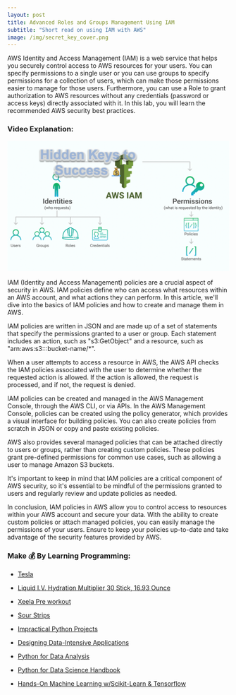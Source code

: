 ```yaml
---
layout: post
title: Advanced Roles and Groups Management Using IAM
subtitle: "Short read on using IAM with AWS"
image: /img/secret_key_cover.png
---
```


AWS Identity and Access Management (IAM) is a web service that helps you securely control access to AWS resources for your users. You can specify permissions to a single user or you can use groups to specify permissions for a collection of users, which can make those permissions easier to manage for those users. Furthermore, you can use a Role to grant authorization to AWS resources without any credentials (password or access keys) directly associated with it. In this lab, you will learn the recommended AWS security best practices.
### Video Explanation:

[![IMAGE_ALT](../img/secret_key.png)](https://youtu.be/n2l8f7bR1k4)

IAM (Identity and Access Management) policies are a crucial aspect of security in AWS. IAM policies define who can access what resources within an AWS account, and what actions they can perform. In this article, we'll dive into the basics of IAM policies and how to create and manage them in AWS.

IAM policies are written in JSON and are made up of a set of statements that specify the permissions granted to a user or group. Each statement includes an action, such as "s3:GetObject" and a resource, such as "arn:aws:s3:::bucket-name/*".

When a user attempts to access a resource in AWS, the AWS API checks the IAM policies associated with the user to determine whether the requested action is allowed. If the action is allowed, the request is processed, and if not, the request is denied.

IAM policies can be created and managed in the AWS Management Console, through the AWS CLI, or via APIs. In the AWS Management Console, policies can be created using the policy generator, which provides a visual interface for building policies. You can also create policies from scratch in JSON or copy and paste existing policies.

AWS also provides several managed policies that can be attached directly to users or groups, rather than creating custom policies. These policies grant pre-defined permissions for common use cases, such as allowing a user to manage Amazon S3 buckets.

It's important to keep in mind that IAM policies are a critical component of AWS security, so it's essential to be mindful of the permissions granted to users and regularly review and update policies as needed.

In conclusion, IAM policies in AWS allow you to control access to resources within your AWS account and secure your data. With the ability to create custom policies or attach managed policies, you can easily manage the permissions of your users. Ensure to keep your policies up-to-date and take advantage of the security features provided by AWS.

### Make 💰 By Learning Programming:
- [Tesla](https://ts.la/khaled835973)
- [Liquid I.V. Hydration Multiplier 30 Stick, 16.93 Ounce](https://amzn.to/3ZFDjDq)
- [Xeela Pre workout]()
- [Sour Strips](https://amzn.to/3EDWUM7)

- [Impractical Python Projects](https://amzn.to/3JpCpWH)
- [Designing Data-Intensive Applications](https://amzn.to/3Hgh5Sj)
- [Python for Data Analysis](https://amzn.to/3D0C8pl)
- [Python for Data Science Handbook](https://amzn.to/3XnZ1ez)
- [Hands-On Machine Learning w/Scikit-Learn & Tensorflow](https://amzn.to/3QTWoyt)

<br>